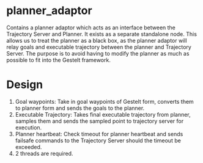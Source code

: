# planner_adaptor
Contains a planner adaptor which acts as an interface between the Trajectory Server and Planner. It exists as a separate standalone node. 
This allows us to treat the planner as a black box, as the planner adaptor will relay goals and executable trajectory between the planner and Trajectory Server. The purpose is to avoid having to modify the planner as much as possible to fit into the Gestelt framework.

# Design
1. Goal waypoints: Take in goal waypoints of Gestelt form, converts them to planner form and sends the goals to the planner.
2. Executable Trajectory: Takes final executable trajectory from planner, samples them and sends the sampled point to trajectory server for execution.
3. Planner heartbeat: Check timeout for planner heartbeat and sends failsafe commands to the Trajectory Server should the timeout be exceeded.
4. 2 threads are required.
